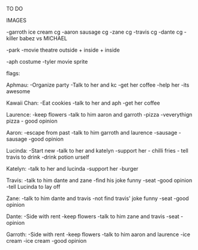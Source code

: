 TO DO

IMAGES

-garroth ice cream cg
-aaron sausage cg
-zane cg
-travis cg
-dante cg
-killer babez vs MICHAEL

-park 
-movie theatre outside + inside + inside

-aph costume
-tyler movie sprite



flags:

Aphmau:
    -Organize party
    -Talk to her and kc
    -get her coffee
    -help her
    -its awesome
    

Kawaii Chan:
    -Eat cookies
    -talk to her and aph
    -get her coffee

Laurence:
    -keep flowers
    -talk to him aaron and garroth
    -pizza
    -veverythign pizza
    - good opinion

Aaron:
    -escape from past
    -talk to him garroth and laurence
    -sausage
    -sausage
    -good opinion

Lucinda:
    -Start new
    -talk to her and katelyn
    -support her
    - chilli fries
    - tell travis to drink
    -drink potion urself

Katelyn:
    -talk to her and lucinda
    -support her
    -burger

Travis:
    -talk to him dante and zane
    -find his joke funny
    -seat
    -good opinion
    -tell Lucinda to lay off

Zane:
    -talk to him dante and travis
    -not find travis' joke funny
    -seat
    -good opinion

Dante:
    -Side with rent
    -keep flowers
    -talk to him zane and travis
    -seat
    -opinion

Garroth:
    -Side with rent
    -keep flowers
    -talk to him aaron and laurence
    -ice cream
    -ice cream
    -good opinion

